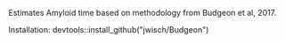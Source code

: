 Estimates Amyloid time based on methodology from Budgeon et al, 2017.

Installation: devtools::install_github("jwisch/Budgeon")
